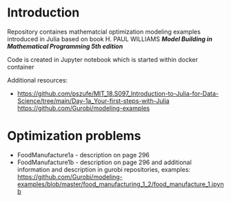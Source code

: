 # Introduction

Repository containes mathematcial optimization modeling examples introduced in Julia based on book H. PAUL WILLIAMS ***Model Building in Mathematical Programming 5th edition***

Code is created in Jupyter notebook which is started within docker container

Additional resources:
* https://github.com/pszufe/MIT_18.S097_Introduction-to-Julia-for-Data-Science/tree/main/Day-1a_Your-first-steps-with-Julia
https://github.com/Gurobi/modeling-examples

# Optimization problems
* FoodManufacture1a - description on page 296 
* FoodManufacture1b - description on page 296 and additional information and description in gurobi repositories, examples: https://github.com/Gurobi/modeling-examples/blob/master/food_manufacturing_1_2/food_manufacture_1.ipynb